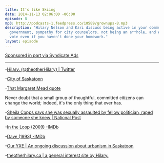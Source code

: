 ```yaml
---
title: It's like Skiing
date: 2014-11-13 02:06:00 -06:00
episode: 8
mp3: http://podcasts-1.feedpress.co/10589/grownups-8.mp3
description: "Hilary Nelson and Kari discuss being active in your community and its
  government, sympathy for city counselors, not being an a**hole, and why you should
  vote even if you haven't done your homework."
layout: episode
---
```


[Sponsored in part via Syndicate Ads][1]

***

-[Hilary. (@theotherHilary) | Twitter][2]

-[City of Saskatoon][3]

-[That Margaret Mead quote][4]

Never doubt that a small group of thoughtful, committed citizens can change the world; indeed, it's the only thing that ever has.

-[Sheila Copps says she was sexually assaulted by fellow politician, raped by someone she knew | National Post][5]

-[In the Loop (2009) -IMDb][6]

-[Dave (1993) -IMDb][7]

-[Our YXE | An ongoing discussion about urbanism in Saskatoon][8]

-[theotherhilary.ca | a general interest site by Hilary.][9]

[1]: http://synd.co/12rDPby
[2]: https://twitter.com/theotherHilary
[3]: http://www.saskatoon.ca/Pages/default.aspx
[4]: http://www.brainyquote.com/quotes/quotes/m/margaretme100502.html
[5]: http://news.nationalpost.com/2014/11/10/sheila-copps-says-she-was-sexually-assaulted-by-fellow-politician-raped-by-someone-she-knew/
[6]: http://www.imdb.com/title/tt1226774/
[7]: http://www.imdb.com/title/tt0106673/
[8]: http://ouryxe.ca/
[9]: http://theotherhilary.ca/
